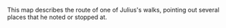 This map describes the route of one of Julius's walks, pointing out several places that he noted or stopped at.
